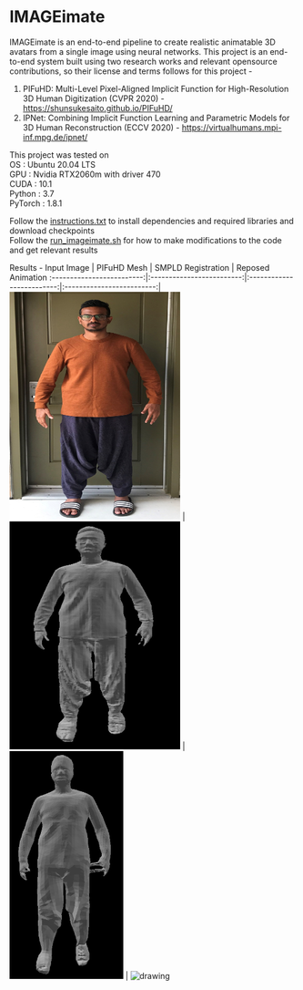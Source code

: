 # IMAGEimate
IMAGEimate is an end-to-end pipeline to create realistic animatable 3D avatars from a single image using neural networks. This project is an end-to-end system built using two research works and relevant opensource contributions, so their license and terms follows for this project - 
1. PIFuHD: Multi-Level Pixel-Aligned Implicit Function for High-Resolution 3D Human Digitization (CVPR 2020) - https://shunsukesaito.github.io/PIFuHD/
2. IPNet: Combining Implicit Function Learning and Parametric Models for 3D Human Reconstruction (ECCV 2020) - https://virtualhumans.mpi-inf.mpg.de/ipnet/

This project was tested on <br /> 
OS      : Ubuntu 20.04 LTS  <br /> 
GPU     : Nvidia RTX2060m with driver 470<br /> 
CUDA    : 10.1<br /> 
Python  : 3.7<br /> 
PyTorch : 1.8.1<br /> 

Follow the [instructions.txt](https://github.com/codesavory/IMAGEimate/blob/main/instruction.txt) to install dependencies and required libraries and download checkpoints<br /> 
Follow the [run_imageimate.sh](https://github.com/codesavory/IMAGEimate/blob/main/run_imageimate.sh) for how to make modifications to the code and get relevant results

Results - 
Input Image            |  PIFuHD Mesh | SMPLD Registration | Reposed Animation
:-------------------------:|:-------------------------:|:-------------------------:|:-------------------------:|
<img src="https://github.com/codesavory/IMAGEimate/blob/main/screenshots/IMG_3392.2.jpg" alt="drawing" width="300" height="400"/> |  <img src="https://github.com/codesavory/IMAGEimate/blob/main/screenshots/pifuhd_meshes.png" alt="drawing" width="300" height="400"/>  | <img src="https://github.com/codesavory/IMAGEimate/blob/main/screenshots/SMPLd_Fit.png" alt="drawing" width="200" height="400"/>  | <img src="https://github.com/codesavory/IMAGEimate/blob/main/screenshots/suriya-fbx-2021-08-04-221707.gif" alt="drawing" width="500" height='400'/> 
